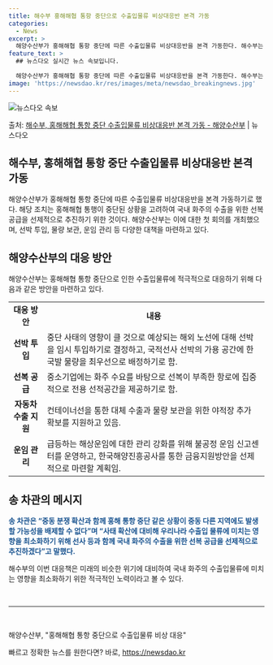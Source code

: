 ```yaml
---
title: 해수부 홍해해협 통항 중단으로 수출입물류 비상대응반 본격 가동
categories:
  - News
excerpt: >
  해양수산부가 홍해해협 통항 중단에 따른 수출입물류 비상대응반을 본격 가동한다. 해수부는 지난 11일 서울 한…
feature_text: >
  ## 뉴스다오 실시간 뉴스 속보입니다.

  해양수산부가 홍해해협 통항 중단에 따른 수출입물류 비상대응반을 본격 가동한다. 해수부는 지난 11일 서울 한…
image: 'https://newsdao.kr/res/images/meta/newsdao_breakingnews.jpg'
---
```


![뉴스다오 속보](https://newsdao.kr/res/images/meta/newsdao_breakingnews.jpg)

<p>출처: <a href="https://newsdao.kr/2979" rel="dofollow">해수부, 홍해해협 통항 중단 수출입물류 비상대응반 본격 가동 - 해양수산부</a> | 뉴스다오</p>

<h2 data-ke-size="size26"><b>해수부, 홍해해협 통항 중단 수출입물류 비상대응반 본격 가동</b></h2>

<p data-ke-size="size16">해양수산부가 홍해해협 통항 중단에 따른 수출입물류 비상대응반을 본격 가동하기로 했다. 해당 조치는 홍해해협 통행이 중단된 상황을 고려하여 국내 화주의 수출을 위한 선복 공급을 선제적으로 추진하기 위한 것이다. 해양수산부는 이에 대한 첫 회의를 개최했으며, 선박 투입, 물량 보관, 운임 관리 등 다양한 대책을 마련하고 있다.</p>

<h2 data-ke-size="size24"><b>해양수산부의 대응 방안</b></h2>

<p data-ke-size="size16">해양수산부는 홍해해협 통항 중단으로 인한 수출입물류에 적극적으로 대응하기 위해 다음과 같은 방안을 마련하고 있다.</p>

<table>
	<tr>
		<td style="text-align: center; height: 17px;"><b>대응 방안</b></td>
		<td style="text-align: center; height: 17px;"><b>내용</b></td>
	</tr>
	<tr>
		<td style="text-align: center; height: 17px;"><b>선박 투입</b></td>
		<td>중단 사태의 영향이 클 것으로 예상되는 해외 노선에 대해 선박을 임시 투입하기로 결정하고, 국적선사 선박의 가용 공간에 한국발 물량을 최우선으로 배정하기로 함.</td>
	</tr>
	<tr>
		<td style="text-align: center; height: 17px;"><b>선복 공급</b></td>
		<td>중소기업에는 화주 수요를 바탕으로 선복이 부족한 항로에 집중적으로 전용 선적공간을 제공하기로 함.</td>
	</tr>
	<tr>
		<td style="text-align: center; height: 17px;"><b>자동차 수출 지원</b></td>
		<td>컨테이너선을 통한 대체 수출과 물량 보관을 위한 야적장 추가 확보를 지원하고 있음.</td>
	</tr>
	<tr>
		<td style="text-align: center; height: 17px;"><b>운임 관리</b></td>
		<td>급등하는 해상운임에 대한 관리 강화를 위해 불공정 운임 신고센터를 운영하고, 한국해양진흥공사를 통한 금융지원방안을 선제적으로 마련할 계획임.</td>
	</tr>
</table>

<h2 data-ke-size="size24"><b>송 차관의 메시지</b></h2>

<p data-ke-size="size16"><b><span style="color: #1a5490;">송 차관은 “중동 분쟁 확산과 함께 홍해 통항 중단 같은 상황이 중동 다른 지역에도 발생할 가능성을 배제할 수 없다”며 “사태 확산에 대비해 우리나라 수출입 물류에 미치는 영향을 최소화하기 위해 선사 등과 함께 국내 화주의 수출을 위한 선복 공급을 선제적으로 추진하겠다”고 말했다.</span></b></p>

<p data-ke-size="size16">해수부의 이번 대응책은 미래의 비슷한 위기에 대비하여 국내 화주의 수출입물류에 미치는 영향을 최소화하기 위한 적극적인 노력이라고 볼 수 있다.</p>

<p data-ke-size="size16">&nbsp;</p>

<hr>

<p data-ke-size="size16">&nbsp;</p>

<p>해양수산부, "홍해해협 통항 중단으로 수출입물류 비상 대응"</p> 

빠르고 정확한 뉴스를 원한다면? 바로, <a href="https://newsdao.kr" rel="dofollow">https://newsdao.kr</a>


    
